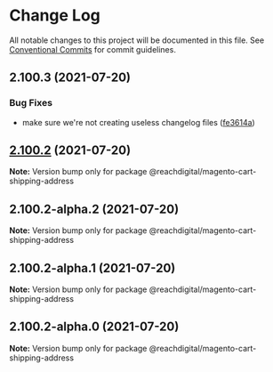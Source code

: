 # Change Log

All notable changes to this project will be documented in this file.
See [Conventional Commits](https://conventionalcommits.org) for commit guidelines.

## 2.100.3 (2021-07-20)


### Bug Fixes

* make sure we're not creating useless changelog files ([fe3614a](https://github.com/ho-nl/m2-pwa/commit/fe3614a8480c7f1c68d673da2bb84805112a6643))





## [2.100.2](https://github.com/ho-nl/m2-pwa/compare/@reachdigital/magento-cart-shipping-address@2.100.2-alpha.2...@reachdigital/magento-cart-shipping-address@2.100.2) (2021-07-20)

**Note:** Version bump only for package @reachdigital/magento-cart-shipping-address





## 2.100.2-alpha.2 (2021-07-20)

**Note:** Version bump only for package @reachdigital/magento-cart-shipping-address





## 2.100.2-alpha.1 (2021-07-20)

**Note:** Version bump only for package @reachdigital/magento-cart-shipping-address





## 2.100.2-alpha.0 (2021-07-20)

**Note:** Version bump only for package @reachdigital/magento-cart-shipping-address
